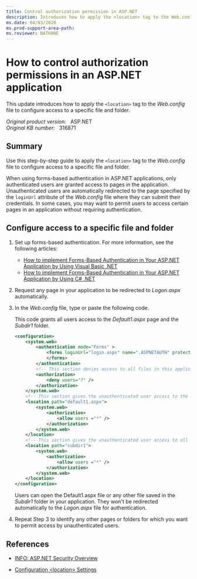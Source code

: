 ```yaml
---
title: Control authorization permission in ASP.NET
description: Introduces how to apply the <location> tag to the Web.config file to configure access to a specific file and folder.
ms.date: 04/03/2020
ms.prod-support-area-path:
ms.reviewer: NATHANE
---
```

# How to control authorization permissions in an ASP.NET application  

This update introduces how to apply the `<location>` tag to the *Web.config* file to configure access to a specific file and folder.

_Original product version:_ &nbsp; ASP.NET  
_Original KB number:_ &nbsp; 316871

## Summary

Use this step-by-step guide to apply the `<location>` tag to the *Web.config* file to configure access to a specific file and folder.

When using forms-based authentication in ASP.NET applications, only authenticated users are granted access to pages in the application. Unauthenticated users are automatically redirected to the page specified by the `loginUrl` attribute of the *Web.config* file where they can submit their credentials. In some cases, you may want to permit users to access certain pages in an application without requiring authentication.

## Configure access to a specific file and folder

1. Set up forms-based authentication. For more information, see the following articles:

    - [How to implement Forms-Based Authentication in Your ASP.NET Application by Using Visual Basic .NET](https://support.microsoft.com/help/308157)
    - [How to implement Forms-Based Authentication in Your ASP.NET Application by Using C# .NET](https://support.microsoft.com/help/301240)

2. Request any page in your application to be redirected to *Logon.aspx* automatically.
3. In the *Web.config* file, type or paste the following code.

    This code grants all users access to the *Default1.aspx* page and the *Subdir1* folder.

    ```xml
    <configuration>
        <system.web>
            <authentication mode="Forms" >
                <forms loginUrl="login.aspx" name=".ASPNETAUTH" protection="None" path="/" timeout="20" >
                </forms>
            </authentication>
            <!-- This section denies access to all files in this application except for those that you have not explicitly specified by using another setting. -->
            <authorization>
                <deny users="?" />
            </authorization>
        </system.web>
        <!-- This section gives the unauthenticated user access to the Default1.aspx page only. It is located in the same folder as this configuration file. -->
        <location path="default1.aspx">
            <system.web>
                <authorization>
                    <allow users ="*" />
                </authorization>
            </system.web>
        </location>
        <!-- This section gives the unauthenticated user access to all of the files that are stored in the Subdir1 folder. -->
        <location path="subdir1">
            <system.web>
                <authorization>
                    <allow users ="*" />
                </authorization>
            </system.web>
        </location>
    </configuration>
    ```

    Users can open the Default1.aspx file or any other file saved in the *Subdir1* folder in your application. They won't be redirected automatically to the *Logon.aspx* file for authentication.
4. Repeat Step 3 to identify any other pages or folders for which you want to permit access by unauthenticated users.

## References

- [INFO: ASP.NET Security Overview](https://support.microsoft.com/help/306590)

- [Configuration \<location> Settings](/previous-versions/dotnet/netframework-1.1/6hbkh9s7(v=vs.71))

